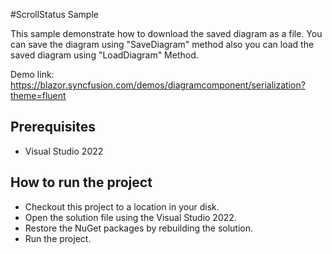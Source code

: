 #ScrollStatus Sample

This sample demonstrate how to download the saved diagram as a file. You can save the diagram using "SaveDiagram" method also you can load the saved diagram using "LoadDiagram" Method.

Demo link: 
https://blazor.syncfusion.com/demos/diagramcomponent/serialization?theme=fluent




## Prerequisites

* Visual Studio 2022

## How to run the project

* Checkout this project to a location in your disk.
* Open the solution file using the Visual Studio 2022.
* Restore the NuGet packages by rebuilding the solution.
* Run the project.
